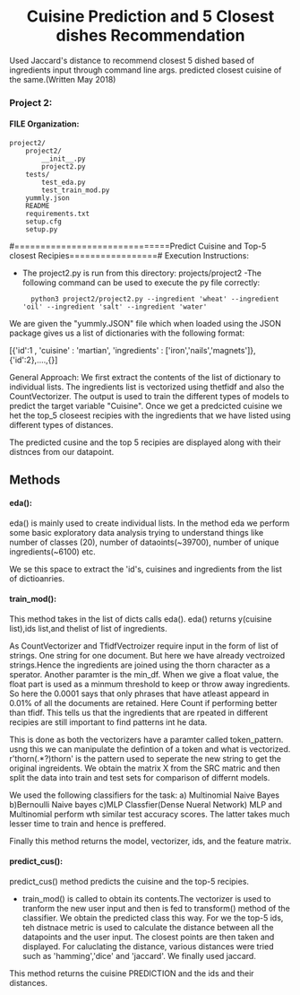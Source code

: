 # <center>Cuisine Prediction and 5 Closest dishes Recommendation</center>
Used Jaccard's distance to recommend closest 5 dished based of ingredients input through command line args. predicted closest cuisine of the same.(Written May 2018)


### Project 2:
#### FILE Organization:

	project2/
		project2/
			__init__.py
			project2.py
		tests/
			test_eda.py
			test_train_mod.py
		yummly.json
		README
		requirements.txt
		setup.cfg
		setup.py

#==============================Predict Cuisine and Top-5 closest Recipies=================#
Execution Instructions:
- The project2.py is run from this directory: 
					projects/project2
-The following command can be used to execute the py file correctly:

		python3 project2/project2.py --ingredient 'wheat' --ingredient 'oil' --ingredient 'salt' --ingredient 'water'


We are given the "yummly.JSON" file which when loaded using the JSON package gives us a list of 
dictionaries with the following format:

[{'id':1 , 'cuisine' : 'martian', 'ingredients' : ['iron','nails','magnets']},{'id':2},....,{}]

General Approach:
We first extract the contents of the list of dictionary to individual lists. The ingredients list is vectorized using 
thetfidf and also the CountVectorizer. The output is used to train the different types of models to predict the
target variable "Cuisine". Once we get a predcicted cuisine we het the top_5 closeest recipies with the ingredients 
that we have listed using different types of distances.

The predicted cusine and the top 5 recipies are displayed along with their distnces from our datapoint.


## Methods
#### eda(): 
eda() is mainly used to create individual lists.
In the method eda we perform some basic exploratory data analysis trying to understand things like number of 
classes (20), number of dataoints(~39700), number of unique ingredients(~6100) etc.

We se this space to extract the 'id's, cuisines and ingredients from the list of dictioanries.

#### train_mod():
This method takes in the list of dicts calls eda(). eda() returns y(cuisine list),ids list,and thelist of list of ingredients.

As CountVectorizer and TfidfVectroizer require input in the form of list of strings. One string for one document. But here we 
have already vectroized strings.Hence the ingredients are joined using the thorn character as a sperator. Another paramter is 		the min_df. When we give a float value, the float part is used as a minmum threshold to keep or throw away ingredients. 
So here the 0.0001 says that only phrases that have atleast appeard in 0.01% of all the documents are retained.
Here Count if performing better than tfidf. This tells us that the ingredients that are rpeated in different recipies 
are still important to find patterns int he data.

This is done as both the vectorizers have a paramter called token_pattern. usng this we can manipulate the defintion of 
a token and what is vectorized. r'thorn(.*?)thorn' is the pattern used to seperate the new string to get the original ingreidents.
We obtain the matrix X from the SRC matric and then split the data into train and test sets for comparison of differnt models.
	
We used the following classifiers for the task:
a) Multinomial Naive Bayes b)Bernoulli Naive bayes c)MLP Classfier(Dense Nueral Network)
MLP and Multinomial perform wth similar test accuracy scores. The latter takes much lesser time to train and hence is preffered.

Finally this method returns the model, vectorizer, ids, and the feature matrix.

 #### predict_cus(): 
 predict_cus() method predicts the cuisine and the top-5 recipies.
	
- train_mod() is called to obtain its contents.The vectorizer is used to tranform the new user input and then is fed to transform() method 
of the classifier. We obtain the predicted class this way. For we the top-5 ids, teh distnace metric is used to calculate the 
distance between all the datapoints and the user input. The closest points are then taken and displayed. For caluclating the distance, various distances were tried such as 'hamming','dice' and 'jaccard'. We finally used jaccard.

This method returns the cuisine PREDICTION and the ids and their distances.
